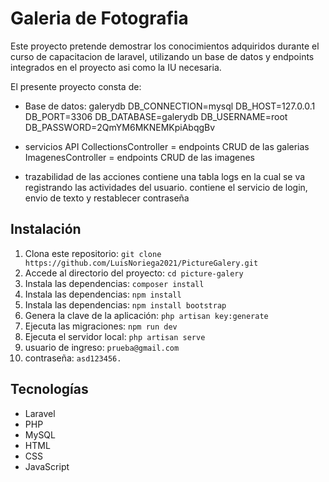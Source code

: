 # Galeria de Fotografia
 
  
Este proyecto pretende demostrar los conocimientos adquiridos durante el curso de capacitacion de laravel, utilizando un base de datos y endpoints integrados en el proyecto asi como la IU necesaria.

El presente proyecto consta de:
- Base de datos: galerydb
    DB_CONNECTION=mysql
    DB_HOST=127.0.0.1
    DB_PORT=3306
    DB_DATABASE=galerydb
    DB_USERNAME=root
    DB_PASSWORD=2QmYM6MKNEMKpiAbqgBv
- servicios API
    CollectionsController = endpoints CRUD de las galerias
    ImagenesController = endpoints CRUD de las imagenes

- trazabilidad de las acciones
    contiene una tabla logs en la cual se va registrando las actividades del usuario.
    contiene el servicio de login, envio de texto y restablecer contraseña
  
## Instalación

1. Clona este repositorio: `git clone https://github.com/LuisNoriega2021/PictureGalery.git`
2. Accede al directorio del proyecto: `cd picture-galery`
3. Instala las dependencias: `composer install`
3. Instala las dependencias: `npm install`
4. Instala las dependencias: `npm install bootstrap`
5. Genera la clave de la aplicación: `php artisan key:generate`
6. Ejecuta las migraciones: `npm run dev`
7. Ejecuta el servidor local: `php artisan serve`
8. usuario de ingreso: `prueba@gmail.com`
9. contraseña: `asd123456.`

## Tecnologías

- Laravel
- PHP
- MySQL
- HTML
- CSS
- JavaScript
 
